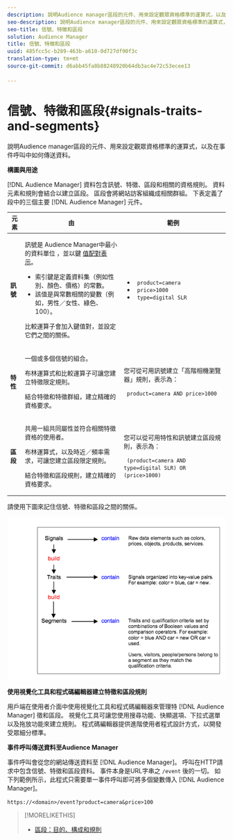 ```yaml
---
description: 說明Audience manager區段的元件、用來設定觀眾資格標準的運算式，以及在事件呼叫中如何傳送資料。
seo-description: 說明Audience manager區段的元件、用來設定觀眾資格標準的運算式，以及在事件呼叫中如何傳送資料。
seo-title: 信號、特徵和區段
solution: Audience Manager
title: 信號、特徵和區段
uuid: 485fcc5c-b289-463b-a610-0d727df90f3c
translation-type: tm+mt
source-git-commit: d6abb45fa8b88248920b64db3ac4e72c53ecee13

---
```



# 信號、特徵和區段{#signals-traits-and-segments}

說明Audience manager區段的元件、用來設定觀眾資格標準的運算式，以及在事件呼叫中如何傳送資料。

<!-- 

c_signal_trait_segment.xml

 -->

**構圖與用途**

[!DNL Audience Manager] 資料包含訊號、特徵、區段和相關的資格規則。 資料元素和規則會結合以建立區段。 區段會將網站訪客組織成相關群組。 下表定義了段中的三個主要 [!DNL Audience Manager] 元件。

<table id="table_E8373A01C3414C42B4983A59BF0F0669"> 
 <thead> 
  <tr> 
   <th colname="col1" class="entry"> 元素 </th> 
   <th colname="col2" class="entry"> 由 </th> 
   <th colname="col3" class="entry"> 範例 </th> 
  </tr>
 </thead>
 <tbody> 
  <tr> 
   <td colname="col1"><b>訊號</b> </td> 
   <td colname="col2"> <p>訊號是 <span class="keyword"> Audience Manager中最小的資料單位</span> ，並以鍵 <a href="../reference/key-value-pairs-explained.md"> 值配對表示</a>。 </p> 
    <ul id="ul_728347E325284B9FA0B4E05DE8CF4570"> 
     <li id="li_89574A3B4A734726AD43405AE6D85FF5">索引鍵是定義資料集（例如性別、顏色、價格）的常數。 </li> 
     <li id="li_D35601B33EE24EC5857F45D9577254D4">該值是與常數相關的變數（例如，男性／女性、綠色、100）。 </li> 
    </ul> <p>比較運算子會加入鍵值對，並設定它們之間的關係。 </p> </td> 
   <td colname="col3"> 
    <ul id="ul_A6D8D30A37C94437A7BF38736C6F8556"> 
     <li id="li_74C87C34FA254783AC0DEBBC69B35AC4"><code> product=camera</code> </li> 
     <li id="li_C1727B9136024E56B60374597A7DCA00"><code> price&gt;1000</code> </li> 
     <li id="li_B2E7798768EE444AB978F3F27B0BC0B5"><code> type=digital SLR</code> </li> 
    </ul> </td> 
  </tr> 
  <tr> 
   <td colname="col1"><b>特性</b> </td> 
   <td colname="col2"> <p>一個或多個信號的組合。 </p> <p>布林運算式和比較運算子可讓您建立特徵限定規則。 </p> <p>結合特徵和特徵群組，建立精確的資格要求。 </p> </td> 
   <td colname="col3"> <p>您可從可用訊號建立「高階相機瀏覽器」規則，表示為： </p> <p><code> product=camera AND price&gt;1000</code> </p> </td> 
  </tr> 
  <tr> 
   <td colname="col1"><b>區段</b> </td> 
   <td colname="col2"> <p>共用一組共同屬性並符合相關特徵資格的使用者。 </p> <p>布林運算式，以及時近／頻率需求，可讓您建立區段限定規則。 </p> <p>結合特徵和區段規則，建立精確的資格要求。 </p> </td> 
   <td colname="col3"> <p>您可以從可用特性和訊號建立區段規則，表示為： </p> <p><code> (product=camera AND type=digital SLR) OR (price&gt;1000)</code> </p> </td> 
  </tr> 
 </tbody> 
</table>

請使用下圖來記住信號、特徵和區段之間的關係。

![](assets/signals-traits-segments.png)

**使用視覺化工具和程式碼編輯器建立特徵和區段規則**

用戶端在使用者介面中使用視覺化工具和程式碼編輯器來管理特 [!DNL Audience Manager] 徵和區段。 視覺化工具可讓您使用搜尋功能、快顯選項、下拉式選單以及拖放功能來建立規則。 程式碼編輯器提供進階使用者程式設計方式，以開發受眾細分標準。

**事件呼叫傳送資料至Audience Manager**

事件呼叫會從您的網站傳送資料至 [!DNL Audience Manager]。 呼叫在HTTP請求中包含信號、特徵和區段資料。 事件本身是URL字串之 `/event` 後的一切。 如下列範例所示，此程式只需要單一事件呼叫即可將多個變數傳入 [!DNL Audience Manager]。

```
https://<domain>/event?product=camera&price>100
```

>[!MORELIKETHIS]
>
>* [區段：目的、構成和規則](../features/segments/segments-purpose.md)

